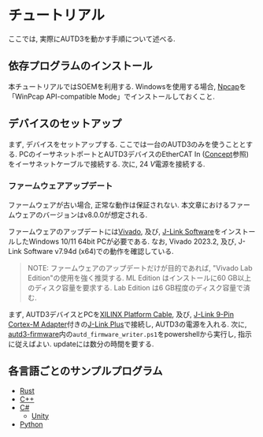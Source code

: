 # チュートリアル

ここでは, 実際にAUTD3を動かす手順について述べる.

## 依存プログラムのインストール

本チュートリアルではSOEMを利用する.
Windowsを使用する場合, [Npcap](https://npcap.com/)を「WinPcap API-compatible Mode」でインストールしておくこと.

## デバイスのセットアップ

まず, デバイスをセットアップする.
ここでは一台のAUTD3のみを使うこととする.
PCのイーサネットポートとAUTD3デバイスのEtherCAT In ([Concept](concept.md)参照) をイーサネットケーブルで接続する.
次に, $\SI{24}{V}$電源を接続する.

### ファームウェアアップデート

ファームウェアが古い場合, 正常な動作は保証されない.
本文章におけるファームウェアのバージョンはv8.0.0が想定される.

ファームウェアのアップデートには[Vivado](https://www.xilinx.com/products/design-tools/vivado.html), 及び, [J-Link Software](https://www.segger.com/downloads/jlink/)をインストールしたWindows 10/11 64bit PCが必要である.
なお, Vivado 2023.2, 及び, J-Link Software v7.94d (x64)での動作を確認している.

> NOTE: ファームウェアのアップデートだけが目的であれば, "Vivado Lab Edition"の使用を強く推奨する. 
> ML Edition はインストールに60 GB以上のディスク容量を要求する. Lab Edition は6 GB程度のディスク容量で済む. 

まず, AUTD3デバイスとPCを[XILINX Platform Cable](https://www.xilinx.com/products/boards-and-kits/hw-usb-ii-g.html), 及び, [J-Link 9-Pin Cortex-M Adapter](https://www.segger-pocjapan.com/j-link-9-pin-cortex-m-adapter)付きの[J-Link Plus](https://www.segger.com/products/debug-probes/j-link/models/j-link-plus/)で接続し, AUTD3の電源を入れる.
次に, [autd3-firmware](https://github.com/shinolab/autd3-firmware)内の`autd_firmware_writer.ps1`をpowershellから実行し, 指示に従えばよい. updateには数分の時間を要する.

## 各言語ごとのサンプルプログラム

- [Rust](./getting_started/rust.md)
- [C++](./getting_started/cpp.md)
- [C#](./getting_started/cs.md)
    - [Unity](./getting_started/unity.md)
- [Python](./getting_started/python.md)
